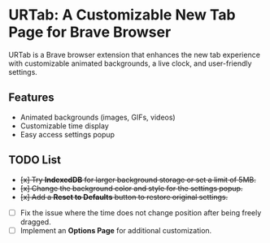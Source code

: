 # URTab: A Customizable New Tab Page for Brave Browser

URTab is a Brave browser extension that enhances the new tab experience with customizable animated backgrounds, a live clock, and user-friendly settings.

## Features

- Animated backgrounds (images, GIFs, videos)
- Customizable time display
- Easy access settings popup

## TODO List

- ~~[x] Try **IndexedDB** for larger background storage or set a limit of 5MB.~~
- ~~[x] Change the background color and style for the settings popup.~~
- ~~[x] Add a **Reset to Defaults** button to restore original settings.~~
- [ ] Fix the issue where the time does not change position after being freely dragged.
- [ ] Implement an **Options Page** for additional customization.
